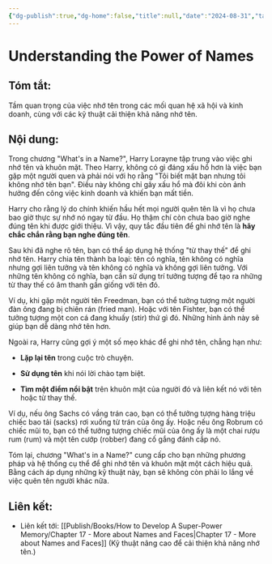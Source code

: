 ```yaml
---
{"dg-publish":true,"dg-home":false,"title":null,"date":"2024-08-31","tags":["#books","#memory","#How_to_Develop_A_Super_Power_Memory"],"Chương":"Chương16","dg-path":"Books/How to Develop A Super-Power Memory/Chapter 16 - What's in a Name.md","permalink":"/books/how-to-develop-a-super-power-memory/chapter-16-what-s-in-a-name/","dgPassFrontmatter":true,"updated":"2025-01-30T19:01:02.501+07:00"}
---
```


# Understanding the Power of Names
## Tóm tắt:
Tầm quan trọng của việc nhớ tên trong các mối quan hệ xã hội và kinh doanh, cùng với các kỹ thuật cải thiện khả năng nhớ tên.

## Nội dung:
Trong chương "What's in a Name?", Harry Lorayne tập trung vào việc ghi nhớ tên và khuôn mặt. Theo Harry, không có gì đáng xấu hổ hơn là việc bạn gặp một người quen và phải nói với họ rằng "Tôi biết mặt bạn nhưng tôi không nhớ tên bạn". Điều này không chỉ gây xấu hổ mà đôi khi còn ảnh hưởng đến công việc kinh doanh và khiến bạn mất tiền.

Harry cho rằng lý do chính khiến hầu hết mọi người quên tên là vì họ chưa bao giờ thực sự nhớ nó ngay từ đầu. Họ thậm chí còn chưa bao giờ nghe đúng tên khi được giới thiệu. Vì vậy, quy tắc đầu tiên để ghi nhớ tên là **hãy chắc chắn rằng bạn nghe đúng tên**.

Sau khi đã nghe rõ tên, bạn có thể áp dụng hệ thống "từ thay thế" để ghi nhớ tên. Harry chia tên thành ba loại: tên có nghĩa, tên không có nghĩa nhưng gợi liên tưởng và tên không có nghĩa và không gợi liên tưởng. Với những tên không có nghĩa, bạn cần sử dụng trí tưởng tượng để tạo ra những từ thay thế có âm thanh gần giống với tên đó.

Ví dụ, khi gặp một người tên Freedman, bạn có thể tưởng tượng một người đàn ông đang bị chiên rán (fried man). Hoặc với tên Fishter, bạn có thể tưởng tượng một con cá đang khuấy (stir) thứ gì đó. Những hình ảnh này sẽ giúp bạn dễ dàng nhớ tên hơn.

Ngoài ra, Harry cũng gợi ý một số mẹo khác để ghi nhớ tên, chẳng hạn như:

- **Lặp lại tên** trong cuộc trò chuyện.
    
- **Sử dụng tên** khi nói lời chào tạm biệt.
    
- **Tìm một điểm nổi bật** trên khuôn mặt của người đó và liên kết nó với tên hoặc từ thay thế.
    

Ví dụ, nếu ông Sachs có vầng trán cao, bạn có thể tưởng tượng hàng triệu chiếc bao tải (sacks) rơi xuống từ trán của ông ấy. Hoặc nếu ông Robrum có chiếc mũi to, bạn có thể tưởng tượng chiếc mũi của ông ấy là một chai rượu rum (rum) và một tên cướp (robber) đang cố gắng đánh cắp nó.

Tóm lại, chương "What's in a Name?" cung cấp cho bạn những phương pháp và hệ thống cụ thể để ghi nhớ tên và khuôn mặt một cách hiệu quả. Bằng cách áp dụng những kỹ thuật này, bạn sẽ không còn phải lo lắng về việc quên tên người khác nữa.


## **Liên kết**:
- Liên kết tới: [[Publish/Books/How to Develop A Super-Power Memory/Chapter 17 - More about Names and Faces\|Chapter 17 - More about Names and Faces]] (Kỹ thuật nâng cao để cải thiện khả năng nhớ tên.)